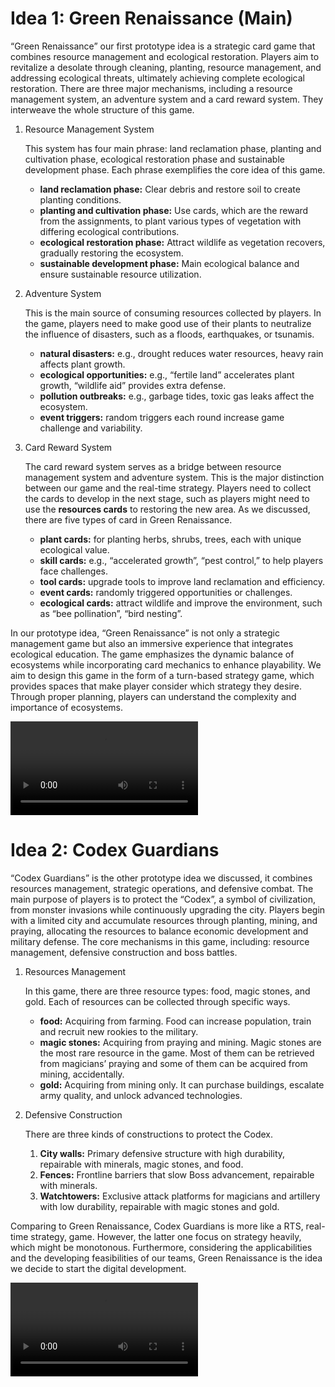 # Idea 1: Green Renaissance (Main)

“Green Renaissance” our first prototype idea is a strategic card game that combines resource management and ecological restoration. Players aim to revitalize a desolate through cleaning, planting, resource management, and addressing ecological threats, ultimately achieving complete ecological restoration. There are three major mechanisms, including a resource management system, an adventure system and a card reward system. They interweave the whole structure of this game.

1. Resource Management System
    
    This system has four main phrase: land reclamation phase, planting and cultivation phase, ecological restoration phase and sustainable development phase. Each phrase exemplifies the core idea of this game.
    
    - **land reclamation phase:** Clear debris and restore soil to create planting conditions.
    - **planting and cultivation phase:** Use cards, which are the reward from the assignments, to plant various types of vegetation with differing ecological contributions.
    - **ecological restoration phase:** Attract wildlife as vegetation recovers, gradually restoring the ecosystem.
    - **sustainable development phase:** Main ecological balance and ensure sustainable resource utilization.
2. Adventure System
    
    This is the main source of consuming resources collected by players. In the game, players need to make good use of their plants to neutralize the influence of disasters, such as a floods, earthquakes, or tsunamis.
    
    - **natural disasters:** e.g., drought reduces water resources, heavy rain affects plant growth.
    - **ecological opportunities:** e.g., “fertile land” accelerates plant growth, “wildlife aid” provides extra defense.
    - **pollution outbreaks:** e.g., garbage tides, toxic gas leaks affect the ecosystem.
    - **event triggers:** random triggers each round increase game challenge and variability.
3. Card Reward System
    
    The card reward system serves as a bridge between resource management system and adventure system. This is the major distinction between our game and the real-time strategy. Players need to collect the cards to develop in the next stage, such as players might need to use the **resources cards** to restoring the new area. As we discussed, there are five types of card in Green Renaissance.
    
    - **plant cards:** for planting herbs, shrubs, trees, each with unique ecological value.
    - **skill cards:** e.g., “accelerated growth”, “pest control,” to help players face challenges.
    - **tool cards:** upgrade tools to improve land reclamation and efficiency.
    - **event cards:** randomly triggered opportunities or challenges.
    - **ecological cards:** attract wildlife and improve the environment, such as “bee pollination”, “bird nesting”.

In our prototype idea, “Green Renaissance” is not only a strategic management game but also an immersive experience that integrates ecological education. The game emphasizes the dynamic balance of ecosystems while incorporating card mechanics to enhance playability. We aim to design this game in the form of a turn-based strategy game, which provides spaces that make player consider which strategy they desire. Through proper planning, players can understand the complexity and importance of ecosystems.

![Video: Paper Prototype Idea 1](week3/Prototype%20Idea%201.mp4)


# Idea 2: Codex Guardians

“Codex Guardians” is the other prototype idea we discussed, it combines resources management, strategic operations, and defensive combat. The main purpose of players is to protect the “Codex”, a symbol of civilization, from monster invasions while continuously upgrading the city. Players begin with a limited city and accumulate resources through planting, mining, and praying, allocating the resources to balance economic development and military defense. The core mechanisms in this game, including: resource management, defensive construction and boss battles.

1. Resources Management
    
    In this game, there are three resource types: food, magic stones, and gold. Each of resources can be collected through specific ways.
    
    - **food:** Acquiring from farming. Food can increase population, train and recruit new rookies to the military.
    - **magic stones:** Acquiring from praying and mining. Magic stones are the most rare resource in the game. Most of them can be retrieved from magicians’ praying and some of them can be acquired from mining, accidentally.
    - **gold:** Acquiring from mining only. It can purchase buildings, escalate army quality, and unlock advanced technologies.
2. Defensive Construction
    
    There are three kinds of constructions to protect the Codex.
    
    1. **City walls:** Primary defensive structure with high durability, repairable with minerals, magic stones, and food.
    2. **Fences:** Frontline barriers that slow Boss advancement, repairable with minerals.
    3. **Watchtowers:** Exclusive attack platforms for magicians and artillery with low durability, repairable with magic stones and gold.

Comparing to Green Renaissance, Codex Guardians is more like a RTS, real-time strategy, game. However, the latter one focus on strategy heavily, which might be monotonous. Furthermore, considering the applicabilities and the developing feasibilities of our teams, Green Renaissance is the idea we decide to start the digital development.

![Video: Paper Prototype Idea 2](week3/Prototype%20Idea%202.mp4)
